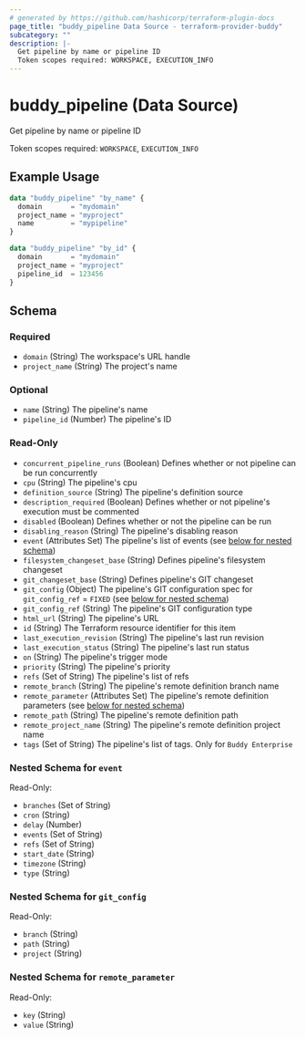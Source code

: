 ```yaml
---
# generated by https://github.com/hashicorp/terraform-plugin-docs
page_title: "buddy_pipeline Data Source - terraform-provider-buddy"
subcategory: ""
description: |-
  Get pipeline by name or pipeline ID
  Token scopes required: WORKSPACE, EXECUTION_INFO
---
```


# buddy_pipeline (Data Source)

Get pipeline by name or pipeline ID

Token scopes required: `WORKSPACE`, `EXECUTION_INFO`

## Example Usage

```terraform
data "buddy_pipeline" "by_name" {
  domain       = "mydomain"
  project_name = "myproject"
  name         = "mypipeline"
}

data "buddy_pipeline" "by_id" {
  domain       = "mydomain"
  project_name = "myproject"
  pipeline_id  = 123456
}
```

<!-- schema generated by tfplugindocs -->
## Schema

### Required

- `domain` (String) The workspace's URL handle
- `project_name` (String) The project's name

### Optional

- `name` (String) The pipeline's name
- `pipeline_id` (Number) The pipeline's ID

### Read-Only

- `concurrent_pipeline_runs` (Boolean) Defines whether or not pipeline can be run concurrently
- `cpu` (String) The pipeline's cpu
- `definition_source` (String) The pipeline's definition source
- `description_required` (Boolean) Defines whether or not pipeline's execution must be commented
- `disabled` (Boolean) Defines whether or not the pipeline can be run
- `disabling_reason` (String) The pipeline's disabling reason
- `event` (Attributes Set) The pipeline's list of events (see [below for nested schema](#nestedatt--event))
- `filesystem_changeset_base` (String) Defines pipeline's filesystem changeset
- `git_changeset_base` (String) Defines pipeline's GIT changeset
- `git_config` (Object) The pipeline's GIT configuration spec for `git_config_ref` = `FIXED` (see [below for nested schema](#nestedatt--git_config))
- `git_config_ref` (String) The pipeline's GIT configuration type
- `html_url` (String) The pipeline's URL
- `id` (String) The Terraform resource identifier for this item
- `last_execution_revision` (String) The pipeline's last run revision
- `last_execution_status` (String) The pipeline's last run status
- `on` (String) The pipeline's trigger mode
- `priority` (String) The pipeline's priority
- `refs` (Set of String) The pipeline's list of refs
- `remote_branch` (String) The pipeline's remote definition branch name
- `remote_parameter` (Attributes Set) The pipeline's remote definition parameters (see [below for nested schema](#nestedatt--remote_parameter))
- `remote_path` (String) The pipeline's remote definition path
- `remote_project_name` (String) The pipeline's remote definition project name
- `tags` (Set of String) The pipeline's list of tags. Only for `Buddy Enterprise`

<a id="nestedatt--event"></a>
### Nested Schema for `event`

Read-Only:

- `branches` (Set of String)
- `cron` (String)
- `delay` (Number)
- `events` (Set of String)
- `refs` (Set of String)
- `start_date` (String)
- `timezone` (String)
- `type` (String)


<a id="nestedatt--git_config"></a>
### Nested Schema for `git_config`

Read-Only:

- `branch` (String)
- `path` (String)
- `project` (String)


<a id="nestedatt--remote_parameter"></a>
### Nested Schema for `remote_parameter`

Read-Only:

- `key` (String)
- `value` (String)
